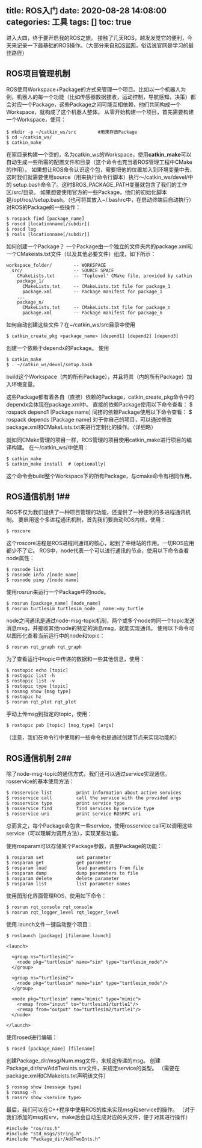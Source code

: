 title: ROS入门
date: 2020-08-28 14:08:00
categories: 工具
tags: []
toc: true
---
进入大四，终于要开启我的ROS之旅。
接触了几天ROS，越发发觉它的便利，今天来记录一下最基础的ROS操作。（大部分来自[ROS官网][1]，俗话说官网是学习的最佳路径）

## ROS项目管理机制 ##

ROS使用Workspace+Package的方式来管理一个项目。比如以一个机器人为例，机器人的每一个功能（比如传感器数据接收，运动控制，导航感知，决策）都会对应一个Package，这些Package之间可能互相依赖，他们共同构成一个Workspace，就构成了这个机器人整体。
从零开始构建一个项目，首先需要构建一个Workspace，使用：

    $ mkdir -p ~/catkin_ws/src        #用来存放Package
    $ cd ~/catkin_ws/
    $ catkin_make
在家目录构建一个空的，名为catkin_ws的Workspace，使用**catkin_make**可以自动生成一些所需的配置文件和目录（这个命令也充当着ROS管理工程中CMake的作用）。
如果想让ROS命令认识这个包，需要把他的位置加入到环境变量中去，这时我们就需要使用source（用来执行命令行脚本）执行～/catkin_ws/devel/中的 setup.bash命令了。这时$ROS_PACKAGE_PATH变量就包含了我们的工作区/src/目录。
如果想要使用官方的一些Package，他们的初始化脚本是/opt/ros/<distri>/setup.bash。（也可将其放入~/.bashrc中，在启动终端后自动执行）
对ROS的Package的一些操作：

    $ rospack find [package_name]
    $ roscd [locationname[/subdir]]
    $ roscd log
    $ rosls [locationname[/subdir]]

如何创建一个Package？
一个Package由一个独立的文件夹内的package.xml和一个CMakeists.txt文件（以及其他必要文件）组成，如下所示：

    workspace_folder/        -- WORKSPACE
      src/                   -- SOURCE SPACE
        CMakeLists.txt       -- 'Toplevel' CMake file, provided by catkin
        package_1/
          CMakeLists.txt     -- CMakeLists.txt file for package_1
          package.xml        -- Package manifest for package_1
        ...
        package_n/
          CMakeLists.txt     -- CMakeLists.txt file for package_n
          package.xml        -- Package manifest for package_n
如何自动创建这些文件？在~/catkin_ws/src目录中使用

    $ catkin_create_pkg <package_name> [depend1] [depend2] [depend3]
创建一个依赖于dependx的Package。
使用

    $ catkin_make
    $ . ~/catkin_ws/devel/setup.bash
build这个Workspace（内的所有Package），并且将其（内的所有Package）加入环境变量。

这些Package都有着各自（直接）依赖的Package，catkin_create_pkg命令中的dependx会体现在package.xml中。
直接的依赖Package使用以下命令查看：
$ rospack depend1 [Package name]
间接的依赖Package使用以下命令查看：
$ rospack depends [Package name]
对于你自己的项目，可以通过修改package.xml和CMakeLists.txt来进行定制化的操作。（详细略）

就如同CMake管理的项目一样，ROS管理的项目使用catkin_make进行项目的编译构建。
在～/catkin_ws/中使用：

    $ catkin_make
    $ catkin_make install  # (optionally)
这个命令会build整个Workspace下的所有Package，与cmake命令有相同作用。

## ROS通信机制 1##

ROS不仅为我们提供了一种项目管理的功能，还提供了一种便利的多进程通讯机制。
要启用这个多进程通讯机制，首先我们要启动ROS内核，使用：

    $ roscore
这个roscore进程是ROS进程间通讯的核心，起到了中继站的作用。一切ROS应用都少不了它。
ROS中，node代表一个可以进行通讯的节点，使用以下命令查看node属性：

    $ rosnode list
    $ rosnode info /[node name]
    $ rosnode ping /[node name]
使用rosrun来运行一个Package中的node。

    $ rosrun [package_name] [node_name]
    $ rosrun turtlesim turtlesim_node __name:=my_turtle
node之间通讯是通过node-msg-topic机制，两个或多个node向同一个topic发送消息msg，并接收其他node的特定的消息msg，就能实现通讯。
使用以下命令可以图形化查看当前运行中的node和topic：

    $ rosrun rqt_graph rqt_graph
为了查看运行中topic中传递的数据和一些其他信息，使用：

    $ rostopic echo [topic]
    $ rostopic list -h
    $ rostopic list -v
    $ rostopic type [topic]
    $ rosmsg show [msg type]
    $ rostopic hz
    $ rosrun rqt_plot rqt_plot
手动上传msg到指定的topic，使用：

    $ rostopic pub [topic] [msg_type] [args]
（注意，我们在命令行中使用的一些命令也是通过创建节点来实现功能的）

## ROS通信机制 2##

除了node-msg-topic的通信方式，我们还可以通过service实现通信。
rosservice的基本使用方法：

    $ rosservice list         print information about active services
    $ rosservice call         call the service with the provided args
    $ rosservice type         print service type
    $ rosservice find         find services by service type
    $ rosservice uri          print service ROSRPC uri

总而言之，每个Package会包含一些service，使用rosservice call可以调用这些service（可以理解为调用方法），实现某些功能。

使用rosparam可以存储某个Package参数，调整Package的功能：

    $ rosparam set            set parameter
    $ rosparam get            get parameter
    $ rosparam load           load parameters from file
    $ rosparam dump           dump parameters to file
    $ rosparam delete         delete parameter
    $ rosparam list           list parameter names

使用图形化界面管理ROS，使用如下命令：

    $ rosrun rqt_console rqt_console
    $ rosrun rqt_logger_level rqt_logger_level

使用.launch文件一键启动整个项目：

    $ roslaunch [package] [filename.launch]

    <launch>
    
      <group ns="turtlesim1">
        <node pkg="turtlesim" name="sim" type="turtlesim_node"/>
      </group>
    
      <group ns="turtlesim2">
        <node pkg="turtlesim" name="sim" type="turtlesim_node"/>
      </group>
    
      <node pkg="turtlesim" name="mimic" type="mimic">
        <remap from="input" to="turtlesim1/turtle1"/>
        <remap from="output" to="turtlesim2/turtle1"/>
      </node>
    
    </launch>

使用rosed进行编辑：

    $ rosed [package_name] [filename]

创建Package_dir/msg/Num.msg文件，来规定传递的msg。
创建Package_dir/srv/AddTwoInts.srv文件，来规定service的类型。
（需要在package.xml和CMakeists.txt声明该文件）

    $ rosmsg show [message type]
    $ rosmsg -h
    $ rossrv show <service type>

最后，我们可以在C++程序中使用ROS的库来实现msg和service的操作。
（对于我们添加的msg和srv，make后会自动生成对应的头文件，便于对其进行操作）

    #include "ros/ros.h"
    #include "std_msgs/String.h"
    #include "Package_dir/AddTwoInts.h"

  [1]: https://www.ros.org/



